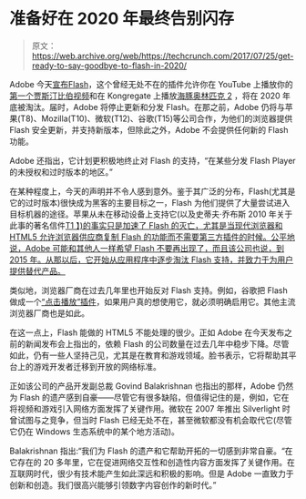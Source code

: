 # 准备好在 2020 年最终告别闪存

> 原文：<https://web.archive.org/web/https://techcrunch.com/2017/07/25/get-ready-to-say-goodbye-to-flash-in-2020/>

Adobe 今天[宣布](https://web.archive.org/web/20230228071131/https://blogs.adobe.com/conversations/2017/07/adobe-flash-update.html)[Flash](https://web.archive.org/web/20230228071131/https://get.adobe.com/flashplayer/)，这个曾经无处不在的插件允许你在 YouTube 上播放你的[第一个贾斯汀比伯视频](https://web.archive.org/web/20230228071131/https://www.youtube.com/watch?v=CHVhwcOg6y8)和在 Kongregate 上播放[海豚奥林匹克 2](https://web.archive.org/web/20230228071131/http://www.kongregate.com/games/arawkins/dolphin-olympics-2) ，将在 2020 年底被淘汰。届时，Adobe 将停止更新和分发 Flash。在那之前，Adobe 仍将与苹果(T8)、Mozilla(T10)、微软(T12)、谷歌(T15)等公司合作，为他们的浏览器提供 Flash 安全更新，并支持新版本，但除此之外，Adobe 不会提供任何新的 Flash 功能。

Adobe 还指出，它计划更积极地终止对 Flash 的支持，“在某些分发 Flash Player 的未授权和过时版本的地区。”

在某种程度上，今天的声明并不令人感到意外。鉴于其广泛的分布，Flash(尤其是它的过时版本)很快成为黑客的主要目标之一，Flash 为他们提供了大量尝试进入目标机器的途径。苹果从未在移动设备上支持它(以及史蒂夫·乔布斯 2010 年关于此事的著名信件[T1 】)的事实只是加速了 Flash 的灭亡，尤其是当现代浏览器和 HTML5 允许浏览器供应商复制 Flash 的功能而不需要第三方插件的时候。公平地说，Adobe 可能和其他人一样希望 Flash 不要再出现了，而且该公司也说，到 2015 年](https://web.archive.org/web/20230228071131/https://www.apple.com/hotnews/thoughts-on-flash/)[。从那以后，它开始从应用程序中逐步淘汰 Flash 支持，并致力于为用户提供替代产品。](https://web.archive.org/web/20230228071131/https://blogs.adobe.com/conversations/2015/11/flash-html5-and-open-web-standards.html)

类似地，浏览器厂商在过去几年里也开始反对 Flash 支持。例如，谷歌把 Flash 做成一个[“点击播放”插件](https://web.archive.org/web/20230228071131/https://blog.chromium.org/2016/12/roll-out-plan-for-html5-by-default.html)，如果用户真的想使用它，就必须明确启用它。其他主流浏览器厂商也是如此。

在这一点上，Flash 能做的 HTML5 不能处理的很少。正如 Adobe 在今天发布之前的新闻发布会上指出的，依赖 Flash 的公司数量在过去几年中稳步下降。尽管如此，仍有一些人坚持己见，尤其是在教育和游戏领域。脸书表示，它将帮助其平台上的游戏开发者迁移到开放的网络标准。

正如该公司的产品开发副总裁 Govind Balakrishnan 也指出的那样，Adobe 仍然为 Flash 的遗产感到自豪——尽管它有很多缺陷，但值得记住的是，例如，它在将视频和游戏引入网络方面发挥了关键作用。微软在 2007 年推出 Silverlight 时曾试图与之竞争，但当时 Flash 已经无处不在，甚至微软都没有机会取代它(尽管它仍在 Windows 生态系统中的某个地方活动)。

Balakrishnan 指出:“我们为 Flash 的遗产和它帮助开拓的一切感到非常自豪。“在它存在的 20 多年里，它在促进网络交互性和创造性内容方面发挥了关键作用。在互联网时代，很少有技术能产生如此深远和积极的影响。但是 Adobe 一直致力于创新和创造。我们很高兴能够引领数字内容创作的新时代。”